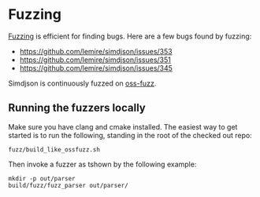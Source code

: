 # Fuzzing

[Fuzzing](https://en.wikipedia.org/wiki/Fuzzing) is efficient for finding bugs. Here are a few bugs found by fuzzing:

 - https://github.com/lemire/simdjson/issues/353
 - https://github.com/lemire/simdjson/issues/351
 - https://github.com/lemire/simdjson/issues/345

Simdjson is continuously fuzzed on [oss-fuzz](https://github.com/google/oss-fuzz).

## Running the fuzzers locally

Make sure you have clang and cmake installed.
The easiest way to get started is to run the following, standing in the root of the checked out repo:
```
fuzz/build_like_ossfuzz.sh
```

Then invoke a fuzzer as tshown by the following example:
```
mkdir -p out/parser
build/fuzz/fuzz_parser out/parser/
```

